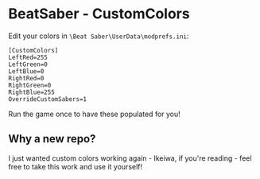 # BeatSaber - CustomColors

Edit your colors in `\Beat Saber\UserData\modprefs.ini`:
```
[CustomColors]
LeftRed=255
LeftGreen=0
LeftBlue=0
RightRed=0
RightGreen=0
RightBlue=255
OverrideCustomSabers=1
```

Run the game once to have these populated for you!

## Why a new repo?

I just wanted custom colors working again - Ikeiwa, if you're reading - feel free to take this work and use it yourself!
